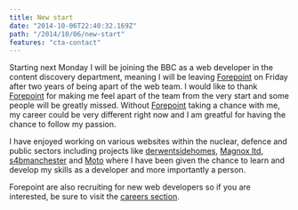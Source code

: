 ```yaml
---
title: New start
date: "2014-10-06T22:40:32.169Z"
path: "/2014/10/06/new-start"
features: "cta-contact"
---
```


Starting next Monday I will be joining the BBC as a web developer in the content discovery department, meaning I will be leaving [Forepoint](http://forepoint.co.uk) on Friday after two years of being apart of the web team. I would like to thank [Forepoint](http://forepoint.co.uk) for making me feel apart of the team from the very start and some people will be greatly missed. Without [Forepoint](http://forepoint.co.uk) taking a chance with me, my career could be very different right now and I am greatful for having the chance to follow my passion.

I have enjoyed working on various websites within the nuclear, defence and public sectors including projects like [derwentsidehomes](http://www.derwentsidehomes.co.uk), [Magnox ltd](http://magnoxsites.co.uk), [s4bmanchester](http://s4bmanchester.co.uk) and [Moto](http://moto-way.com) where I have been given the chance to learn and develop my skills as a developer and more importantly a person.

Forepoint are also recruiting for new web developers so if you are interested, be sure to visit the [careers section](http://forepoint.co.uk/careers/).
